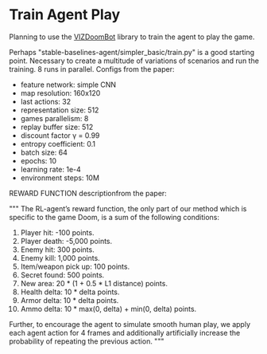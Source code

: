 # Train Agent Play

Planning to use the [VIZDoomBot](https://github.com/ViZDoomBot/stable-baselines-agent) library to train the agent to play the game.

Perhaps "stable-baselines-agent/simpler_basic/train.py" is a good starting point.
Necessary to create a multitude of variations of scenarios and run the training.
8 runs in parallel.
Configs from the paper:
- feature network: simple CNN
- map resolution: 160x120
- last actions: 32
- representation size: 512
- games parallelism: 8
- replay buffer size: 512
- discount factor γ = 0.99
- entropy coefficient: 0.1
- batch size: 64
- epochs: 10
- learning rate: 1e-4
- environment steps: 10M

REWARD FUNCTION descriptionfrom the paper:

"""
The RL-agent’s reward function, the only part of our method which is specific to the game Doom, is a sum of the following conditions: 
1. Player hit: -100 points. 
2. Player death: -5,000 points. 
3. Enemy hit: 300 points. 
4. Enemy kill: 1,000 points. 
5. Item/weapon pick up: 100 points. 
6. Secret found: 500 points. 
7. New area: 20 * (1 + 0.5 * L1 distance) points. 
8. Health delta: 10 * delta points. 
9. Armor delta: 10 * delta points. 
10. Ammo delta: 10 * max(0, delta) + min(0, delta) points. 

Further, to encourage the agent to simulate smooth human play, we apply each agent action for 4 frames and additionally artificially increase the probability of repeating the previous action.
"""
